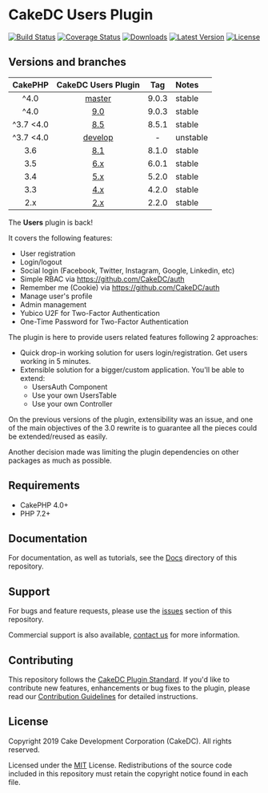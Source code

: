 CakeDC Users Plugin
===================

[![Build Status](https://secure.travis-ci.org/CakeDC/users.png?branch=master)](http://travis-ci.org/CakeDC/users)
[![Coverage Status](https://img.shields.io/codecov/c/gh/CakeDC/users.svg?style=flat-square)](https://codecov.io/gh/CakeDC/users)
[![Downloads](https://poser.pugx.org/CakeDC/users/d/total.png)](https://packagist.org/packages/CakeDC/users)
[![Latest Version](https://poser.pugx.org/CakeDC/users/v/stable.png)](https://packagist.org/packages/CakeDC/users)
[![License](https://poser.pugx.org/CakeDC/users/license.svg)](https://packagist.org/packages/CakeDC/users)

Versions and branches
---------------------

| CakePHP | CakeDC Users Plugin | Tag   | Notes |
| :-------------: | :------------------------: | :--:  | :---- |
| ^4.0            | [master](https://github.com/cakedc/users/tree/master)                      | 9.0.3 | stable |
| ^4.0            | [9.0](https://github.com/cakedc/users/tree/9.next)                      | 9.0.3 | stable |
| ^3.7  <4.0      | [8.5](https://github.com/cakedc/users/tree/8.next)                      | 8.5.1 | stable |
| ^3.7  <4.0      | [develop](https://github.com/cakedc/users/tree/develop)                 | - | unstable |
| 3.6             | [8.1](https://github.com/cakedc/users/tree/8.1.0)                      | 8.1.0 | stable |
| 3.5             | [6.x](https://github.com/cakedc/users/tree/6.x)                      | 6.0.1 | stable |
| 3.4             | [5.x](https://github.com/cakedc/users/tree/5.x)                      | 5.2.0 | stable |
| 3.3             | [4.x](https://github.com/cakedc/users/tree/4.x)                      | 4.2.0 | stable |
| 2.x             | [2.x](https://github.com/cakedc/users/tree/2.x)                     | 2.2.0 |stable |

The **Users** plugin is back!

It covers the following features:
* User registration
* Login/logout
* Social login (Facebook, Twitter, Instagram, Google, Linkedin, etc)
* Simple RBAC via https://github.com/CakeDC/auth
* Remember me (Cookie) via https://github.com/CakeDC/auth
* Manage user's profile
* Admin management
* Yubico U2F for Two-Factor Authentication
* One-Time Password for Two-Factor Authentication

The plugin is here to provide users related features following 2 approaches:
* Quick drop-in working solution for users login/registration. Get users working in 5 minutes.
* Extensible solution for a bigger/custom application. You'll be able to extend:
  * UsersAuth Component
  * Use your own UsersTable
  * Use your own Controller

On the previous versions of the plugin, extensibility was an issue, and one of the main
objectives of the 3.0 rewrite is to guarantee all the pieces could be extended/reused as
easily.

Another decision made was limiting the plugin dependencies on other packages as much as possible.

Requirements
------------

* CakePHP 4.0+
* PHP 7.2+

Documentation
-------------

For documentation, as well as tutorials, see the [Docs](Docs/Home.md) directory of this repository.

Support
-------

For bugs and feature requests, please use the [issues](https://github.com/CakeDC/users/issues) section of this repository.

Commercial support is also available, [contact us](https://www.cakedc.com/contact) for more information.

Contributing
------------

This repository follows the [CakeDC Plugin Standard](https://www.cakedc.com/plugin-standard). If you'd like to contribute new features, enhancements or bug fixes to the plugin, please read our [Contribution Guidelines](https://www.cakedc.com/contribution-guidelines) for detailed instructions.

License
-------

Copyright 2019 Cake Development Corporation (CakeDC). All rights reserved.

Licensed under the [MIT](http://www.opensource.org/licenses/mit-license.php) License. Redistributions of the source code included in this repository must retain the copyright notice found in each file.

